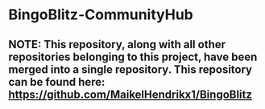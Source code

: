 # BingoBlitz-CommunityHub

## NOTE: This repository, along with all other repositories belonging to this project, have been merged into a single repository. This repository can be found here: https://github.com/MaikelHendrikx1/BingoBlitz
